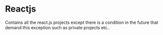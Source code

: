 # Reactjs
Contains all the react.js projects except there is a condition in the future that demand this exception such as private projects etc..
